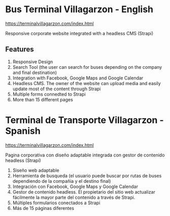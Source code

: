 # Bus Terminal Villagarzon - English
https://terminalvillagarzon.com/index.html

Responsive corporate website integrated with a headless CMS (Strapi)

## Features
1. Responsive Design
2. Search Tool (the user can search for buses depending on the company and final destination)
3. Integration with Facebook, Google Maps and Google Calendar
4. Headless CMS. The owner of the website can upload media and easily update most of the content through Strapi
5. Multiple forms connedted to Strapi
6. More than 15 different pages


# Terminal de Transporte Villagarzon - Spanish
https://terminalvillagarzon.com/index.html

Pagina corporativa con diseño adaptable integrada con gestor de contenido headless (Strapi)

1. Siseño web adaptable
2. Herramienta de busqueda (el usuario puede buscar por rutas de buses dependiendo de la compañia y el destino final)
3. Integración con Facebook, Google Maps y Google Calendar
4. Gestor de contenido headless. El propietario del sitio web actualizar fácilmente la mayor parte del contenido a través de Strapi.
5. Múltiples formularios conectados a Strapi
6. Más de 15 páginas diferentes

